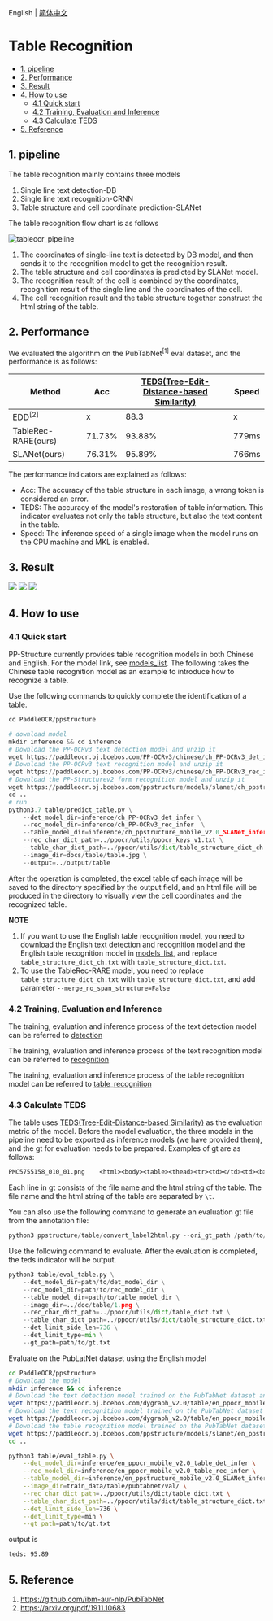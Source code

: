 English | [简体中文](README_ch.md)

# Table Recognition

- [1. pipeline](#1-pipeline)
- [2. Performance](#2-performance)
- [3. Result](#3-result)
- [4. How to use](#4-how-to-use)
  - [4.1 Quick start](#41-quick-start)
  - [4.2 Training, Evaluation and Inference](#42-training-evaluation-and-inference)
  - [4.3 Calculate TEDS](#43-calculate-teds)
- [5. Reference](#5-reference)


## 1. pipeline
The table recognition mainly contains three models
1. Single line text detection-DB
2. Single line text recognition-CRNN
3. Table structure and cell coordinate prediction-SLANet

The table recognition flow chart is as follows

![tableocr_pipeline](../docs/table/tableocr_pipeline_en.jpg)

1. The coordinates of single-line text is detected by DB model, and then sends it to the recognition model to get the recognition result.
2. The table structure and cell coordinates is predicted by SLANet model.
3. The recognition result of the cell is combined by the coordinates, recognition result of the single line and the coordinates of the cell.
4. The cell recognition result and the table structure together construct the html string of the table.

## 2. Performance
We evaluated the algorithm on the PubTabNet<sup>[1]</sup> eval dataset, and the performance is as follows:

|Method|Acc|[TEDS(Tree-Edit-Distance-based Similarity)](https://github.com/ibm-aur-nlp/PubTabNet/tree/master/src)|Speed|
| --- | --- | --- | ---|
| EDD<sup>[2]</sup> |x| 88.3 |x|
| TableRec-RARE(ours) | 71.73%| 93.88% |779ms|
| SLANet(ours) | 76.31%|    95.89%|766ms|

The performance indicators are explained as follows:
- Acc: The accuracy of the table structure in each image, a wrong token is considered an error.
- TEDS: The accuracy of the model's restoration of table information. This indicator evaluates not only the table structure, but also the text content in the table.
- Speed: The inference speed of a single image when the model runs on the CPU machine and MKL is enabled.

## 3. Result

![](../docs/imgs/table_ch_result1.jpg)
![](../docs/imgs/table_ch_result2.jpg)
![](../docs/imgs/table_ch_result3.jpg)

## 4. How to use

### 4.1 Quick start

PP-Structure currently provides table recognition models in both Chinese and English. For the model link, see [models_list](../docs/models_list.md). The following takes the Chinese table recognition model as an example to introduce how to recognize a table.

Use the following commands to quickly complete the identification of a table.

```python
cd PaddleOCR/ppstructure

# download model
mkdir inference && cd inference
# Download the PP-OCRv3 text detection model and unzip it
wget https://paddleocr.bj.bcebos.com/PP-OCRv3/chinese/ch_PP-OCRv3_det_infer.tar && tar xf ch_PP-OCRv3_det_infer.tar
# Download the PP-OCRv3 text recognition model and unzip it
wget https://paddleocr.bj.bcebos.com/PP-OCRv3/chinese/ch_PP-OCRv3_rec_infer.tar && tar xf ch_PP-OCRv3_rec_infer.tar
# Download the PP-Structurev2 form recognition model and unzip it
wget https://paddleocr.bj.bcebos.com/ppstructure/models/slanet/ch_ppstructure_mobile_v2.0_SLANet_infer.tar && tar xf ch_ppstructure_mobile_v2.0_SLANet_infer.tar
cd ..
# run
python3.7 table/predict_table.py \
    --det_model_dir=inference/ch_PP-OCRv3_det_infer \
    --rec_model_dir=inference/ch_PP-OCRv3_rec_infer  \
    --table_model_dir=inference/ch_ppstructure_mobile_v2.0_SLANet_infer \
    --rec_char_dict_path=../ppocr/utils/ppocr_keys_v1.txt \
    --table_char_dict_path=../ppocr/utils/dict/table_structure_dict_ch.txt \
    --image_dir=docs/table/table.jpg \
    --output=../output/table

```

After the operation is completed, the excel table of each image will be saved to the directory specified by the output field, and an html file will be produced in the directory to visually view the cell coordinates and the recognized table.

**NOTE**
1. If you want to use the English table recognition model, you need to download the English text detection and recognition model and the English table recognition model in [models_list](../docs/models_list_en.md), and replace `table_structure_dict_ch.txt` with `table_structure_dict.txt`.
2. To use the TableRec-RARE model, you need to replace `table_structure_dict_ch.txt` with `table_structure_dict.txt`, and add parameter `--merge_no_span_structure=False`

### 4.2 Training, Evaluation and Inference

The training, evaluation and inference process of the text detection model can be referred to [detection](../../doc/doc_en/detection_en.md)

The training, evaluation and inference process of the text recognition model can be referred to [recognition](../../doc/doc_en/recognition_en.md)

The training, evaluation and inference process of the table recognition model can be referred to [table_recognition](../../doc/doc_en/table_recognition_en.md)

### 4.3 Calculate TEDS

The table uses [TEDS(Tree-Edit-Distance-based Similarity)](https://github.com/ibm-aur-nlp/PubTabNet/tree/master/src) as the evaluation metric of the model. Before the model evaluation, the three models in the pipeline need to be exported as inference models (we have provided them), and the gt for evaluation needs to be prepared. Examples of gt are as follows:
```txt
PMC5755158_010_01.png    <html><body><table><thead><tr><td></td><td><b>Weaning</b></td><td><b>Week 15</b></td><td><b>Off-test</b></td></tr></thead><tbody><tr><td>Weaning</td><td>–</td><td>–</td><td>–</td></tr><tr><td>Week 15</td><td>–</td><td>0.17 ± 0.08</td><td>0.16 ± 0.03</td></tr><tr><td>Off-test</td><td>–</td><td>0.80 ± 0.24</td><td>0.19 ± 0.09</td></tr></tbody></table></body></html>
```
Each line in gt consists of the file name and the html string of the table. The file name and the html string of the table are separated by `\t`.

You can also use the following command to generate an evaluation gt file from the annotation file:
```python
python3 ppstructure/table/convert_label2html.py --ori_gt_path /path/to/your_label_file --save_path /path/to/save_file
```

Use the following command to evaluate. After the evaluation is completed, the teds indicator will be output.
```python
python3 table/eval_table.py \
    --det_model_dir=path/to/det_model_dir \
    --rec_model_dir=path/to/rec_model_dir \
    --table_model_dir=path/to/table_model_dir \
    --image_dir=../doc/table/1.png \
    --rec_char_dict_path=../ppocr/utils/dict/table_dict.txt \
    --table_char_dict_path=../ppocr/utils/dict/table_structure_dict.txt \
    --det_limit_side_len=736 \
    --det_limit_type=min \
    --gt_path=path/to/gt.txt
```

Evaluate on the PubLatNet dataset using the English model

```bash
cd PaddleOCR/ppstructure
# Download the model
mkdir inference && cd inference
# Download the text detection model trained on the PubTabNet dataset and unzip it
wget https://paddleocr.bj.bcebos.com/dygraph_v2.0/table/en_ppocr_mobile_v2.0_table_det_infer.tar && tar xf en_ppocr_mobile_v2.0_table_det_infer.tar
# Download the text recognition model trained on the PubTabNet dataset and unzip it
wget https://paddleocr.bj.bcebos.com/dygraph_v2.0/table/en_ppocr_mobile_v2.0_table_rec_infer.tar && tar xf en_ppocr_mobile_v2.0_table_rec_infer.tar
# Download the table recognition model trained on the PubTabNet dataset and unzip it
wget https://paddleocr.bj.bcebos.com/ppstructure/models/slanet/en_ppstructure_mobile_v2.0_SLANet_infer.tar && tar xf en_ppstructure_mobile_v2.0_SLANet_infer.tar
cd ..

python3 table/eval_table.py \
    --det_model_dir=inference/en_ppocr_mobile_v2.0_table_det_infer \
    --rec_model_dir=inference/en_ppocr_mobile_v2.0_table_rec_infer \
    --table_model_dir=inference/en_ppstructure_mobile_v2.0_SLANet_infer \
    --image_dir=train_data/table/pubtabnet/val/ \
    --rec_char_dict_path=../ppocr/utils/dict/table_dict.txt \
    --table_char_dict_path=../ppocr/utils/dict/table_structure_dict.txt \
    --det_limit_side_len=736 \
    --det_limit_type=min \
    --gt_path=path/to/gt.txt
```

output is
```bash
teds: 95.89
```

## 5. Reference
1. https://github.com/ibm-aur-nlp/PubTabNet
2. https://arxiv.org/pdf/1911.10683
